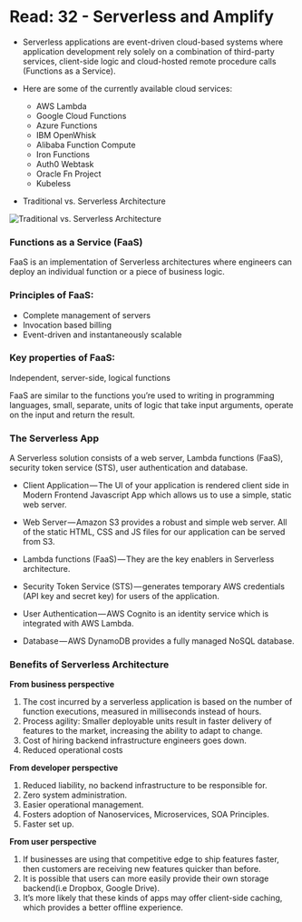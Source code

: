 # Read: 32 - Serverless and Amplify

- Serverless applications are event-driven cloud-based systems where application development rely solely on a combination of third-party services, client-side logic and cloud-hosted remote procedure calls (Functions as a Service).

- Here are some of the currently available cloud services:

   - AWS Lambda
   - Google Cloud Functions
   - Azure Functions
   - IBM OpenWhisk
   - Alibaba Function Compute
   - Iron Functions
   - Auth0 Webtask
   - Oracle Fn Project
   - Kubeless
   

- Traditional vs. Serverless Architecture

![Traditional vs. Serverless Architecture](https://hackernoon.com/hn-images/1*x_v5NRC3TTMt1MaYl1gMUg.jpeg)

### Functions as a Service (FaaS)

  FaaS is an implementation of Serverless architectures where engineers can deploy an individual function or a piece of business logic.

  
### Principles of FaaS:

- Complete management of servers
- Invocation based billing
- Event-driven and instantaneously scalable

### Key properties of FaaS:

Independent, server-side, logical functions

FaaS are similar to the functions you’re used to writing in programming languages, small, separate, units of logic that take input arguments, operate on the input and return the result.


### The Serverless App

A Serverless solution consists of a web server, Lambda functions (FaaS), security token service (STS), user authentication and database.

- Client Application — The UI of your application is rendered client side in Modern Frontend Javascript App which allows us to use a simple, static web server.
- Web Server — Amazon S3 provides a robust and simple web server. All of the static HTML, CSS and JS files for our application can be served from S3.
- Lambda functions (FaaS) — They are the key enablers in Serverless architecture. 

- Security Token Service (STS) — generates temporary AWS credentials (API key and secret key) for users of the application.

- User Authentication — AWS Cognito is an identity service which is integrated with AWS Lambda. 

- Database — AWS DynamoDB provides a fully managed NoSQL database.


### Benefits of Serverless Architecture

**From business perspective**

1. The cost incurred by a serverless application is based on the number of function executions, measured in milliseconds instead of hours.
2. Process agility: Smaller deployable units result in faster delivery of features to the market, increasing the ability to adapt to change.
3. Cost of hiring backend infrastructure engineers goes down.
4. Reduced operational costs


**From developer perspective**

1. Reduced liability, no backend infrastructure to be responsible for.
2. Zero system administration.
3. Easier operational management.
4. Fosters adoption of Nanoservices, Microservices, SOA Principles.
5. Faster set up.


**From user perspective**

1. If businesses are using that competitive edge to ship features faster, then customers are receiving new features quicker than before.
2. It is possible that users can more easily provide their own storage backend(i.e Dropbox, Google Drive).
3. It’s more likely that these kinds of apps may offer client-side caching, which provides a better offline experience.